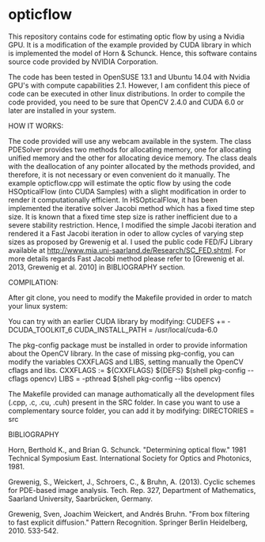 opticflow
=========

This repository contains code for estimating optic flow by using a Nvidia GPU. It is a modification of the example provided by CUDA library in which is implemented the model of Horn & Schunck. Hence, this software contains source code provided by NVIDIA Corporation.

The code has been tested in OpenSUSE 13.1 and Ubuntu 14.04 with Nvidia GPU's with compute capabilities 2.1. However, I am confident this piece of code can be executed in other linux distributions. In order to compile the code provided, you need to be sure that OpenCV 2.4.0 and CUDA 6.0 or later are installed in your system.

HOW IT WORKS:

The code provided will use any webcam available in the system. The class PDESolver provides two methods for allocating memory, one for allocating unified memory and the other for allocating device memory. The class deals with the deallocation of any pointer allocated by the methods provided, and therefore, it is not necessary or even convenient do it manually. The example opticflow.cpp will estimate the optic flow by using the code HSOpticalFlow (into CUDA Samples) with a slight modification in order to render it computationally efficient. In HSOpticalFlow, it has been implemented the iterative solver Jacobi method which has a fixed time step size. It is known that a fixed time step size is rather inefficient due to a severe stability restriction. Hence, I modified the simple Jacobi iteration and rendered it a Fast Jacobi iteration in oder to allow cycles of varying step sizes as proposed by Grewenig et al. I used the public code FED/FJ Library available at http://www.mia.uni-saarland.de/Research/SC_FED.shtml. For more details regards Fast Jacobi method please refer to [Grewenig et al. 2013, Grewenig et al. 2010] in BIBLIOGRAPHY section.

COMPILATION:

After git clone, you need to modify the Makefile provided in order to match your linux system:

You can try with an earlier CUDA library by modifying:
CUDEFS += -DCUDA_TOOLKIT_6
CUDA_INSTALL_PATH = /usr/local/cuda-6.0

The pkg-config package must be installed in order to provide information about the OpenCV library. In the case of missing pkg-config, you can modify the variables CXXFLAGS and LIBS, setting manually the OpenCV cflags and libs.
CXXFLAGS :=	${CXXFLAGS} ${DEFS} $(shell pkg-config --cflags opencv)
LIBS = -pthread $(shell pkg-config --libs opencv) 

The Makefile provided can manage authomatically all the development files (.cpp, .c, .cu, .cuh) present in the SRC folder. In case you want to use a complementary source folder, you can add it by modifying:
DIRECTORIES = src

BIBLIOGRAPHY

Horn, Berthold K., and Brian G. Schunck. "Determining optical flow." 1981 Technical Symposium East. International Society for Optics and Photonics, 1981.

Grewenig, S., Weickert, J., Schroers, C., & Bruhn, A. (2013). Cyclic schemes for PDE-based image analysis. Tech. Rep. 327, Department of Mathematics, Saarland University, Saarbrücken, Germany.

Grewenig, Sven, Joachim Weickert, and Andrés Bruhn. "From box filtering to fast explicit diffusion." Pattern Recognition. Springer Berlin Heidelberg, 2010. 533-542.

